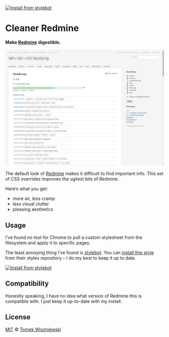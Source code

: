 [![Install from stylebot][shield]][social]



Cleaner Redmine
===============

**Make [Redmine][] digestible.**

[![Screenshot](Screenshot.png)][social]

The default look of [Redmine][] makes it difficult to find important info. This set of CSS overrides improves the ugliest bits of Redmine.

Here’s what you get:

* more air, less cramp
* less visual clutter
* pleasing aesthetics

[Redmine]:  http://www.redmine.org/
[shield]:   https://img.shields.io/badge/stylebot-install%20now-orange.svg?style=flat-square
[social]:   http://stylebot.me/styles/10068




Usage
-----

I’ve found no tool for Chrome to pull a custom stylesheet from the filesystem and apply it to specific pages.

The least annoying thing I’ve found is [stylebot][]. You can [install this style][social] from their styles repository – I do my best to keep it up to date.

[![Install from stylebot][shield]][social]

[stylebot]:  https://chrome.google.com/webstore/detail/stylebot/oiaejidbmkiecgbjeifoejpgmdaleoha




Compatibility
-------------

Honestly speaking, I have no idea what version of Redmine this is compatible with. I just keep it up-to-date with my install.




License
-------

[MIT][] © [Tomek Wiszniewski][]

[MIT]:                ./License.md
[Tomek Wiszniewski]:  https://github.com/tomekwi
